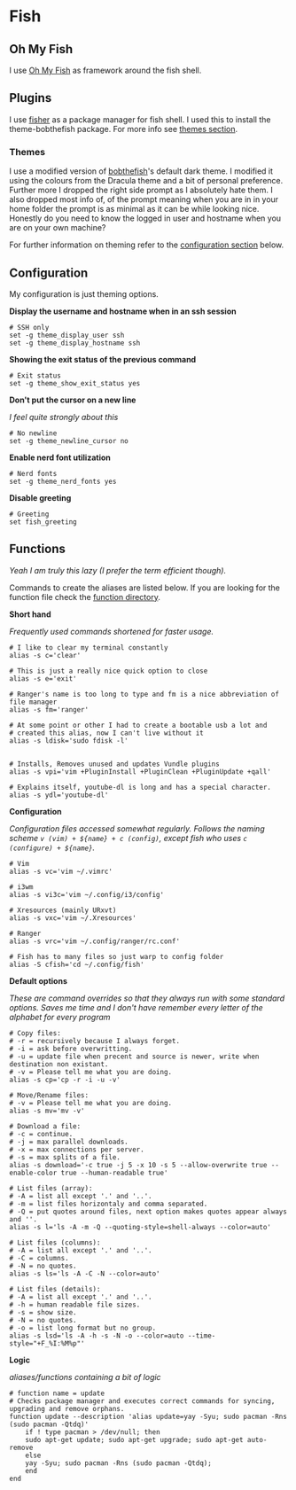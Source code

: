 # Fish

## Oh My Fish

I use [Oh My Fish](https://github.com/oh-my-fish/oh-my-fish) as framework around the fish shell.

## Plugins

I use [fisher](https://github.com/jorgebucaran/fisher) as a package manager for fish shell. I used this to install the theme-bobthefish package. For more info see [themes section](#themes). 

### Themes

I use a modified version of [bobthefish](https://github.com/oh-my-fish/theme-bobthefish)'s default dark theme. I modified it using the colours from the Dracula theme and a bit of personal preference. Further more I dropped the right side prompt as I absolutely hate them. I also dropped most info of, of the prompt meaning when you are in in your home folder the prompt is as minimal as it can be while looking nice. Honestly do you need to know the logged in user and hostname when you are on your own machine?

For further information on theming refer to the [configuration section](#configuration) below.

## Configuration

My configuration is just theming options.

__Display the username and hostname when in an ssh session__

```shell
# SSH only
set -g theme_display_user ssh
set -g theme_display_hostname ssh
```

__Showing the exit status of the previous command__

```shell
# Exit status
set -g theme_show_exit_status yes
```

__Don't put the cursor on a new line__

*I feel quite strongly about this*

```shell
# No newline
set -g theme_newline_cursor no
```

__Enable nerd font utilization__

```shell
# Nerd fonts
set -g theme_nerd_fonts yes
```

__Disable greeting__

```shell
# Greeting
set fish_greeting
```

## Functions

*Yeah I am truly this lazy (I prefer the term efficient though).* 

Commands to create the aliases are listed below. If you are looking for the function file check the [function directory](functions).

__Short hand__

*Frequently used commands shortened for faster usage.*

```shell
# I like to clear my terminal constantly
alias -s c='clear'

# This is just a really nice quick option to close
alias -s e='exit'

# Ranger's name is too long to type and fm is a nice abbreviation of file manager 
alias -s fm='ranger'

# At some point or other I had to create a bootable usb a lot and 
# created this alias, now I can't live without it
alias -s ldisk='sudo fdisk -l'


# Installs, Removes unused and updates Vundle plugins
alias -s vpi='vim +PluginInstall +PluginClean +PluginUpdate +qall'

# Explains itself, youtube-dl is long and has a special character.
alias -s ydl='youtube-dl'
```

__Configuration__

*Configuration files accessed somewhat regularly. Follows the naming scheme `v (vim) + ${name} + c (config)`, except fish who uses `c (configure) + ${name}`.*

```shell
# Vim
alias -s vc='vim ~/.vimrc'

# i3wm
alias -s vi3c='vim ~/.config/i3/config'

# Xresources (mainly URxvt)
alias -s vxc='vim ~/.Xresources'

# Ranger
alias -s vrc='vim ~/.config/ranger/rc.conf'

# Fish has to many files so just warp to config folder
alias -S cfish='cd ~/.config/fish'
```

__Default options__

*These are command overrides so that they always run with some standard options. Saves me time and I don't have remember every letter of the alphabet for every program*

```shell
# Copy files: 
# -r = recursively because I always forget. 
# -i = ask before overwritting. 
# -u = update file when precent and source is newer, write when destination non existant. 
# -v = Please tell me what you are doing.
alias -s cp='cp -r -i -u -v'

# Move/Rename files:
# -v = Please tell me what you are doing.
alias -s mv='mv -v'

# Download a file:
# -c = continue.
# -j = max parallel downloads.
# -x = max connections per server.
# -s = max splits of a file.
alias -s download='-c true -j 5 -x 10 -s 5 --allow-overwrite true --enable-color true --human-readable true'

# List files (array):
# -A = list all except '.' and '..'.
# -m = list files horizontaly and comma separated.
# -Q = put quotes around files, next option makes quotes appear always and ''.
alias -s l='ls -A -m -Q --quoting-style=shell-always --color=auto'

# List files (columns):
# -A = list all except '.' and '..'.
# -C = columns.
# -N = no quotes.
alias -s ls='ls -A -C -N --color=auto'

# List files (details):
# -A = list all except '.' and '..'.
# -h = human readable file sizes.
# -s = show size.
# -N = no quotes.
# -o = list long format but no group.
alias -s lsd='ls -A -h -s -N -o --color=auto --time-style="+F_%I:%M%p"'
```

__Logic__

*aliases/functions containing a bit of logic*

```shell
# function name = update
# Checks package manager and executes correct commands for syncing, upgrading and remove orphans.
function update --description 'alias update=yay -Syu; sudo pacman -Rns (sudo pacman -Qtdq)'
	if ! type pacman > /dev/null; then
	sudo apt-get update; sudo apt-get upgrade; sudo apt-get auto-remove
  	else
  	yay -Syu; sudo pacman -Rns (sudo pacman -Qtdq);
	end 
end
```

